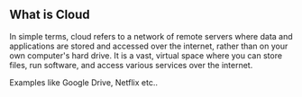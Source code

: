 ## What is Cloud ##

In simple terms, cloud refers to a network of remote servers where data and applications are stored and accessed over the internet, rather than on your own computer's hard drive.
It is a vast, virtual space where you can store files, run software, and access various services over the internet.

Examples like Google Drive, Netflix etc..
